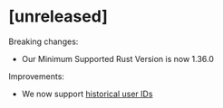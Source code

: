 # [unreleased]

Breaking changes:

* Our Minimum Supported Rust Version is now 1.36.0

Improvements:

* We now support [historical user IDs](https://matrix.org/docs/spec/appendices#historical-user-ids)

